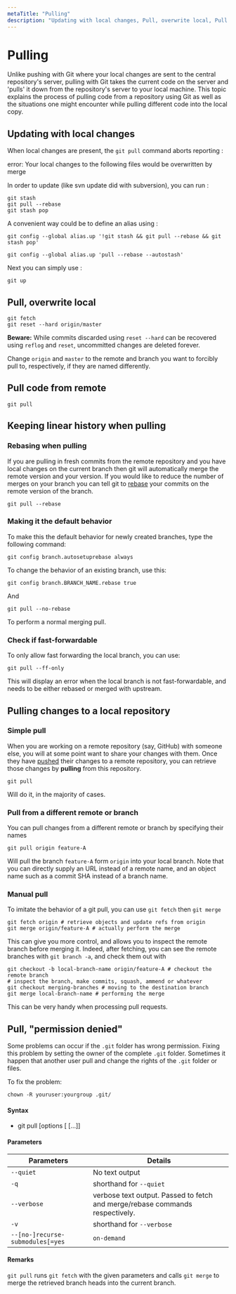 ```yaml
---
metaTitle: "Pulling"
description: "Updating with local changes, Pull, overwrite local, Pull code from remote, Keeping linear history when pulling, Pulling changes to a local repository, Pull, permission denied"
---
```


# Pulling

Unlike pushing with Git where your local changes are sent to the central repository's server, pulling with Git takes the current code on the server and 'pulls' it down from the repository's server to your local machine. This topic explains the process of pulling code from a repository using Git as well as the situations one might encounter while pulling different code into the local copy.

## Updating with local changes

When local changes are present, the `git pull` command aborts reporting :

>

<p>error: Your local changes to the following files would be overwritten
by merge</p>

In order to update (like svn update did with subversion), you can run :

```git
git stash
git pull --rebase
git stash pop

```

A convenient way could be to define an alias using :

```git
git config --global alias.up '!git stash && git pull --rebase && git stash pop'

```

```git
git config --global alias.up 'pull --rebase --autostash'

```

Next you can simply use :

```git
git up

```

## Pull, overwrite local

```git
git fetch
git reset --hard origin/master

```

**Beware:** While commits discarded using `reset --hard` can be recovered using `reflog` and `reset`, uncommitted changes are deleted forever.

Change `origin` and `master` to the remote and branch you want to forcibly pull to, respectively, if they are named differently.

## Pull code from remote

```git
git pull

```

## Keeping linear history when pulling

### Rebasing when pulling

If you are pulling in fresh commits from the remote repository and you have local changes on the current branch then git will automatically merge the remote version and your version. If you would like to reduce the number of merges on your branch you can tell git to [rebase](https://stackoverflow.com/documentation/git/355/rebasing) your commits on the remote version of the branch.

```git
git pull --rebase

```

### Making it the default behavior

To make this the default behavior for newly created branches, type the following command:

```git
git config branch.autosetuprebase always

```

To change the behavior of an existing branch, use this:

```git
git config branch.BRANCH_NAME.rebase true

```

And

```git
git pull --no-rebase

```

To perform a normal merging pull.

### Check if fast-forwardable

To only allow fast forwarding the local branch, you can use:

```git
git pull --ff-only

```

This will display an error when the local branch is not fast-forwardable, and needs to be either rebased or merged with upstream.

## Pulling changes to a local repository

### Simple pull

When you are working on a remote repository (say, GitHub) with someone else, you will at some point want to share your changes with them. Once they have [pushed](https://stackoverflow.com/documentation/git/2600/pushing) their changes to a remote repository, you can retrieve those changes by **pulling** from this repository.

```git
git pull

```

Will do it, in the majority of cases.

### Pull from a different remote or branch

You can pull changes from a different remote or branch by specifying their names

```git
git pull origin feature-A

```

Will pull the branch `feature-A` form `origin` into your local branch. Note that you can directly supply an URL instead of a remote name, and an object name such as a commit SHA instead of a branch name.

### Manual pull

To imitate the behavior of a git pull, you can use `git fetch` then `git merge`

```git
git fetch origin # retrieve objects and update refs from origin
git merge origin/feature-A # actually perform the merge

```

This can give you more control, and allows you to inspect the remote branch before merging it. Indeed, after fetching, you can see the remote branches with `git branch -a`, and check them out with

```git
git checkout -b local-branch-name origin/feature-A # checkout the remote branch
# inspect the branch, make commits, squash, ammend or whatever
git checkout merging-branches # moving to the destination branch
git merge local-branch-name # performing the merge

```

This can be very handy when processing pull requests.

## Pull, "permission denied"

Some problems can occur if the `.git` folder has wrong permission. Fixing this problem by setting the owner of the complete `.git` folder. Sometimes it happen that another user pull and change the rights of the `.git` folder or files.

To fix the problem:

```git
chown -R youruser:yourgroup .git/

```

#### Syntax

- git pull [options [<repository> [<refspec>...]]

#### Parameters

| **Parameters**                   | **Details**                                                                  |
| -------------------------------- | ---------------------------------------------------------------------------- |
| `--quiet`                        | No text output                                                               |
| `-q`                             | shorthand for `--quiet`                                                      |
| `--verbose`                      | verbose text output. Passed to fetch and merge/rebase commands respectively. |
| `-v`                             | shorthand for `--verbose`                                                    |
| `--[no-]recurse-submodules[=yes` | `on-demand`                                                                  | `no]` | Fetch new commits for submodules? (Not that this is not a pull/checkout) |

#### Remarks

`git pull` runs `git fetch` with the given parameters and calls `git merge` to merge the retrieved branch heads into the current branch.
